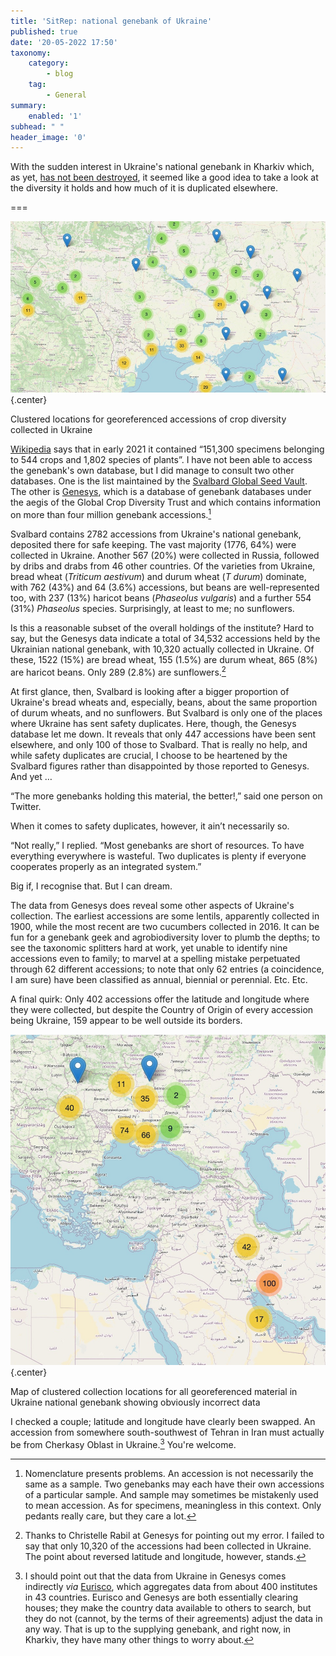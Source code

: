 ```yaml
---
title: 'SitRep: national genebank of Ukraine'
published: true
date: '20-05-2022 17:50'
taxonomy:
    category:
        - blog
    tag:
        - General
summary:
    enabled: '1'
subhead: " "
header_image: '0'
---
```


With the sudden interest in Ukraine's national genebank in Kharkiv which, as yet, [has not been destroyed](https://agro.biodiver.se/2022/05/ukraine-national-genebank-endures/), it seemed like a good idea to take a look at the diversity it holds and how much of it is duplicated elsewhere. 

===

![map showing clustered locations for accessions of crop diversity collected in Ukraine](ukraine-local-georeferenced.jpg){.center}
<p><span class="caption">Clustered locations for georeferenced accessions of crop diversity collected in Ukraine</span></p>

[Wikipedia](https://en.wikipedia.org/wiki/National_Gene_Bank_of_Plants_of_Ukraine) says that in early 2021 it contained “151,300 specimens belonging to 544 crops and 1,802 species of plants”. I have not been able to access the genebank's own database, but I did manage to consult two other databases. One is the list maintained by the [Svalbard Global Seed Vault](https://seedvault.nordgen.org). The other is [Genesys](https://www.genesys-pgr.org), which is a database of genebank databases under the aegis of the Global Crop Diversity Trust and which contains information on more than four million genebank accessions.[^1]

[^1]: Nomenclature presents problems. An accession is not necessarily the same as a sample. Two genebanks may each have their own accessions of a particular sample. And sample may sometimes be mistakenly used to mean accession. As for specimens, meaningless in this context. Only pedants really care, but they care a lot.

Svalbard contains 2782 accessions from Ukraine's national genebank, deposited there for safe keeping. The vast majority (1776, 64%) were collected in Ukraine. Another 567 (20%) were collected in Russia, followed by dribs and drabs from 46 other countries. Of the varieties from Ukraine, bread wheat (_Triticum aestivum_) and durum wheat (_T durum_) dominate, with 762 (43%) and 64 (3.6%) accessions, but beans are well-represented too, with 237 (13%) haricot beans (_Phaseolus vulgaris_) and a further 554 (31%) _Phaseolus_ species. Surprisingly, at least to me; no sunflowers.

Is this a reasonable subset of the overall holdings of the institute? Hard to say, but the Genesys data indicate a total of 34,532 accessions held by the Ukrainian national genebank, with 10,320 actually collected in Ukraine. Of these, 1522 (15%) are bread wheat, 155 (1.5%) are durum wheat, 865 (8%) are haricot beans. Only 289 (2.8%) are sunflowers.[^2]

[^2]: Thanks to Christelle Rabil at Genesys for pointing out my error. I failed to say that only 10,320 of the accessions had been collected in Ukraine. The point about reversed latitude and longitude, however, stands.

At first glance, then, Svalbard is looking after a bigger proportion of Ukraine's bread wheats and, especially, beans, about the same proportion of durum wheats, and no sunflowers. But Svalbard is only one of the places where Ukraine has sent safety duplicates. Here, though, the Genesys database let me down. It reveals that only 447 accessions have been sent elsewhere, and only 100 of those to Svalbard. That is really no help, and while safety duplicates are crucial, I choose to be heartened by the Svalbard figures rather than disappointed by those reported to Genesys. And yet …

“The more genebanks holding this material, the better!,” said one person on Twitter. 

When it comes to safety duplicates, however, it ain’t necessarily so. 

“Not really,” I replied. “Most genebanks are short of resources. To have everything everywhere is wasteful. Two duplicates is plenty if everyone cooperates properly as an integrated system.”

Big if, I recognise that. But I can dream.

The data from Genesys does reveal some other aspects of Ukraine's collection. The earliest accessions are some lentils, apparently collected in 1900, while the most recent are two cucumbers collected in 2016. It can be fun for a genebank geek and agrobiodiversity lover to plumb the depths; to see the taxonomic splitters hard at work, yet unable to identify nine accessions even to family; to marvel at a spelling mistake perpetuated through 62 different accessions; to note that only 62 entries (a coincidence, I am sure) have been classified as annual, biennial or perennial. Etc. Etc.

A final quirk: Only 402 accessions offer the latitude and longitude where they were collected, but despite the Country of Origin of every accession being Ukraine, 159 appear to be well outside its borders. 

![Map of clustered collection locations for all georeferenced material in Ukraine national genebank showing obviously incorrect data](ukraine-all-georeferenced.jpg){.center}

<p><span class="caption">Map of clustered collection locations for all georeferenced material in Ukraine national genebank showing obviously incorrect data</span></p>

I checked a couple; latitude and longitude have clearly been swapped. An accession from somewhere south-southwest of Tehran in Iran must actually be from Cherkasy Oblast in Ukraine.[^3] You're welcome.

[^3]: I should point out that the data from Ukraine in Genesys comes indirectly _via_ [Eurisco](https://eurisco.ipk-gatersleben.de/apex/f?p=103:1:0:::::), which aggregates data from about 400 institutes in 43 countries. Eurisco and Genesys are both essentially clearing houses; they make the country data available to others to search, but they do not (cannot, by the terms of their agreements) adjust the data in any way. That is up to the supplying genebank, and right now, in Kharkiv, they have many other things to worry about.
